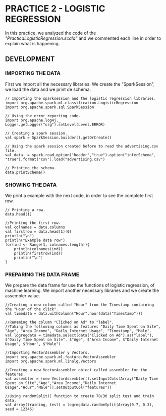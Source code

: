 # PRACTICE 2 - LOGISTIC REGRESSION

In this practice, we analyzed the code of the _"PracticaLogisticRegression.scala"_ and we commented each line in order to explain what is happening.

## DEVELOPMENT

### IMPORTING THE DATA

First we import all the necessary libraries. We create the "SparkSession", we load the data and we print de schema.

	// Importing the sparksession and the logistic regression libraries.
	import org.apache.spark.ml.classification.LogisticRegression
	import org.apache.spark.sql.SparkSession
	
	// Using the error reporting code.
	import org.apache.log4j._
	Logger.getLogger("org").setLevel(Level.ERROR)
	
	// Creating a spark session.
	val spark = SparkSession.builder().getOrCreate()
	
	// Using the spark session created before to read the advertising.csv file.
	val data  = spark.read.option("header","true").option("inferSchema", "true").format("csv").load("advertising.csv")
	
	// Printing the schema.
	data.printSchema()

### SHOWING THE DATA

We print a example with the next code, in order to see the complete first row.

	// Printing a row.
	data.head(1)
	
	//Printing the first row.
	val colnames = data.columns
	val firstrow = data.head(1)(0)
	println("\n")
	println("Example data row")
	for(ind <- Range(1, colnames.length)){
		println(colnames(ind))
		println(firstrow(ind))
		println("\n")
	}

### PREPARING THE DATA FRAME

We prepare the data frame for use the functions of logistic regression, of machine learning. We import another necessary libraries and we create the assembler value.

	//Creating a new column called "Hour" from the Timestamp containing the "Hour of the click".
	val timedata = data.withColumn("Hour",hour(data("Timestamp")))
	
	//Renaming the column "Clicked on Ad" to "label".
	//Taking the following columns as features "Daily Time Spent on Site", "Age", "Area Income", "Daily Internet Usage", "Timestamp", "Male".
	val logregdata = timedata.select(data("Clicked on Ad").as("label"), $"Daily Time Spent on Site", $"Age", $"Area Income", $"Daily Internet Usage", $"Hour", $"Male")
	
	//Importing VectorAssembler y Vectors.
	import org.apache.spark.ml.feature.VectorAssembler
	import org.apache.spark.ml.linalg.Vectors
	
	//Creating a new VectorAssembler object called assembler for the features.
	val assembler = (new VectorAssembler().setInputCols(Array("Daily Time Spent on Site","Age","Area Income","Daily Internet Usage","Hour","Male")).setOutputCol("features"))
	
	//Using randomSplit() function to create 70/30 split test and train data.
	val Array(training, test) = logregdata.randomSplit(Array(0.7, 0.3), seed = 12345)